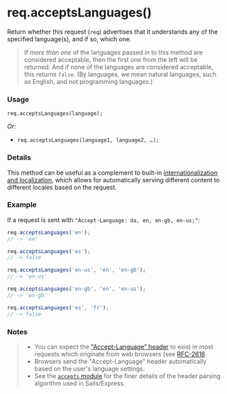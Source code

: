 # req.acceptsLanguages()

Return whether this request (`req`) advertises that it understands any of the specified language(s), and if so, which one.


> If _more than one_ of the languages passed in to this method are considered acceptable, then the first one from the left will be returned.  And if none of the languages are considered acceptable, this returns `false`.
> (By languages, we mean natural languages, such as English, and not programming languages.)


### Usage

```usage
req.acceptsLanguages(language);
```

_Or:_
+ `req.acceptsLanguages(language1, language2, …);`


### Details

This method can be useful as a complement to built-in [internationalization and localization](https://sailsjs.com/documentation/concepts/Internationalization), which allows for automatically serving different content to different locales based on the request.


### Example

If a request is sent with `"Accept-Language: da, en, en-gb, en-us;"`:

```js
req.acceptsLanguages('en');
// -> 'en'

req.acceptsLanguages('es');
// -> false

req.acceptsLanguages('en-us', 'en', 'en-gb');
// -> 'en-us'

req.acceptsLanguages('en-gb', 'en', 'en-us');
// -> 'en-gb'

req.acceptsLanguages('es', 'fr');
// -> false
```


### Notes

> + You can expect the ["Accept-Language" header](https://developer.mozilla.org/en-US/docs/Web/HTTP/Headers/Accept-Language) to exist in most requests which originate from web browsers (see [RFC-2616](http://www.w3.org/Protocols/rfc2616/rfc2616-sec14.html#sec14.4).
> + Browsers send the "Accept-Language" header automatically based on the user's language settings.
> + See the [`accepts` module](https://www.npmjs.com/package/accepts) for the finer details of the header parsing algorithm used in Sails/Express.



<docmeta name="displayName" value="req.acceptsLanguages()">
<docmeta name="pageType" value="method">


